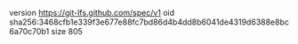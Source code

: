 version https://git-lfs.github.com/spec/v1
oid sha256:3468cfb1e339f3e677e88fc7bd86d4b4dd8b6041de4319d6388e8bc6a70c70b1
size 805
